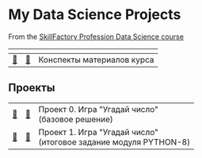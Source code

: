 # My Data Science Projects

From the [SkillFactory Profession Data Science course](https://lms.skillfactory.ru/courses/course-v1:SkillFactory+DSPR-2.0+14JULY2021/course/)


 []()| []() |[]()|   
---|---|---
[📁](/synopsis)|[📄](/synopsis/README.md)|Конспекты материалов курса

## Проекты
|   |   |   |
|---|---|---|
|[📁](/project_0)|[📄](/project_0/README.md)| Проект 0. Игра "Угадай число"<br>(базовое решение)|
|[📁](/project_1)|[📄](/project_1/README.md)| Проект 1. Игра "Угадай число"<br>(итоговое задание модуля PYTHON-8)|


